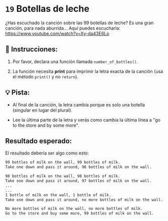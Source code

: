 # `19` Botellas de leche

¿Has escuchado la canción sobre las 99 botellas de leche? Es una gran canción, para nada aburrida...
Aquí puedes escucharla: https://www.youtube.com/watch?v=Xy-da43E6Lo


## 📝 Instrucciones:

1. Por favor, declara una función llamada `number_of_bottles()`.

2. La función necesita **print** para imprimir la letra exacta de la canción (usa el método `print()` y no `return`).

## :bulb: Pista:

- Al final de la canción, la letra cambia porque es solo una botella (singular en lugar del plural).

- Lee la última parte de la letra y verás como cambia la última línea a "go to the store and by some more".

## Resultado esperado:

El resultado debería ser algo como esto:

```sh
99 bottles of milk on the wall, 99 bottles of milk.
Take one down and pass it around, 98 bottles of milk on the wall.

98 bottles of milk on the wall, 98 bottles of milk.
Take one down and pass it around, 97 bottles of milk on the wall.
...
...
1 bottle of milk on the wall, 1 bottle of milk.
Take one down and pass it around, no more bottles of milk on the wall.

No more bottles of milk on the wall, no more bottles of milk.
Go to the store and buy some more, 99 bottles of milk on the wall.
```
